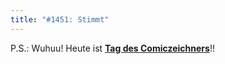 ```yaml
---
title: "#1451: Stimmt"
---
```


P.S.:
Wuhuu! Heute ist <a href="http://www.fonflatter.de/kalender"><strong>Tag des Comiczeichners</strong></a>!!
